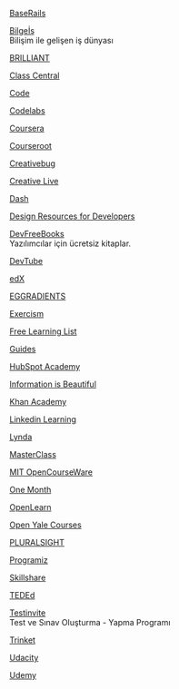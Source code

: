 <p>
<a href="https://www.baserails.com/">BaseRails</a>
</p>
<p>
<a href="https://bilgeis.net/tr">Bilgeİş</a>
<br>Bilişim ile gelişen iş dünyası  
</p>
<p>
<a href="https://brilliant.org/courses/?tour=true">BRILLIANT</a>
</p>
<p>
<a href="https://www.classcentral.com/report/">Class Central</a>
</p>
<p>
<a href="https://code.org/">Code</a>
</p>
<p>
<a href="https://codelabs.developers.google.com/">Codelabs</a>
</p>
<p>
<a href="https://www.coursera.org/">Coursera</a>
</p>
<p>
<a href="https://courseroot.com/courses/subjects/">Courseroot</a>
</p>
<p>
<a href="https://www.creativebug.com/">Creativebug</a>
</p>
<p>
<a href="https://www.creativelive.com/">Creative Live</a>
</p>
<p>
<a href="https://dash.generalassemb.ly/">Dash</a>
</p>
<p>
<a href="https://github.com/bradtraversy/design-resources-for-developers">Design Resources for Developers</a>
</p>
<p>
<a href="https://dev.tube/">DevFreeBooks</a>
<br>Yazılımcılar için ücretsiz kitaplar.
</p>
<p>
<a href="https://dev.tube/">DevTube</a>
</p>
<p>
<a href="https://www.edx.org/">edX</a>
</p>
<p>
<a href="https://www.eggradients.com/free-online-ebook">EGGRADIENTS</a>
</p>
<p>
<a href="https://exercism.io/">Exercism</a>
</p>
<p>
<a href="https://freelearninglist.org/?utm_source=brainpint&utm_medium=email&utm_campaign=building_a_serendipity_vehicle&utm_term=2020-11-03">Free Learning List</a>
</p>
<p>
<a href="https://guides.co/">Guides</a>
</p>
<p>
<a href="https://academy.hubspot.com/">HubSpot Academy</a>
</p>
<p>
<a href="https://informationisbeautiful.net/">Information is Beautiful</a>
</p>
<p>
<a href="https://www.khanacademy.org/">Khan Academy</a>
</p>
<p>
<a href="https://www.linkedin.com/learning/">Linkedin Learning</a>
</p>
<p>
<a href="https://www.lynda.com/">Lynda</a>
</p>
<p>
<a href="https://www.masterclass.com/#/">MasterClass</a>
</p>
<p>
<a href="https://ocw.mit.edu/index.htm">MIT OpenCourseWare</a>
</p>
<p>
<a href="https://onemonth.com/">One Month</a>
</p>
<p>
<a href="https://www.open.edu/openlearn/subject-information">OpenLearn</a>
</p>
<p>
<a href="https://oyc.yale.edu/courses">Open Yale Courses</a>
</p>
<p>
<a href="https://www.pluralsight.com/">PLURALSIGHT</a>
</p>
<p>
<a href="https://www.programiz.com/">Programiz</a>
</p>
<p>
<a href="https://www.skillshare.com/">Skillshare</a>
</p>
<p>
<a href="https://ed.ted.com/">TEDEd</a>
</p>
<p>
<a href="https://www.testinvite.com/lang/tr/index.html">Testinvite</a>
<br>Test ve Sınav Oluşturma - Yapma Programı  
</p>
<p>
<a href="https://trinket.io/">Trinket</a>
</p>
<p>
<a href="https://www.udacity.com/">Udacity</a>
</p>
<p>
<a href="https://www.udemy.com/">Udemy</a>
</p>
